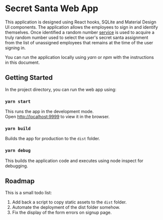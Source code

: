 <div xmlns="http://www.w3.org/1999/xhtml">

# Secret Santa Web App 

This application is designed using React hooks, SQLite and Material Design UI components. The application allows the employees to sign in and identify themselves. Once identified a random number [service](https://random.org) is used to acquire a truly random number used to select the user's secret santa assignment from the list of unassigned employees that remains at the time of the user signing in.

You can run the application locally using _yarn_ or _npm_ with the instructions in this document.

## Getting Started

In the project directory, you can run the web app using:

### `yarn start`

This runs the app in the development mode.<br />
Open [http://localhost:9999](http://localhost:9999) to view it in the browser.

### `yarn build`

Builds the app for production to the `dist` folder.<br />

### `yarn debug`

This builds the application code and executes using node inspect for debugging.


## Roadmap
This is a small todo list:
1. Add back a script to copy static assets to the `dist` folder.
2. Automate the deployment of the dist folder somehow.
3. Fix the display of the form errors on signup page.
